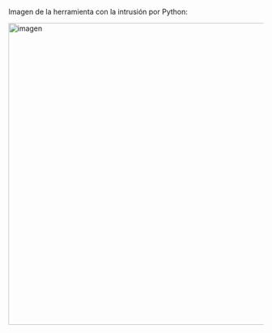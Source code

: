 Imagen de la herramienta con la intrusión por Python:

<img width="846" height="596" alt="imagen" src="https://github.com/user-attachments/assets/82507352-5492-440b-bced-f357ec9988fd" />


